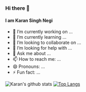 ### Hi there 👋
#### I am Karan Singh Negi

- 🔭 I’m currently working on ...
- 🌱 I’m currently learning ...
- 👯 I’m looking to collaborate on ...
- 🤔 I’m looking for help with ...
- 💬 Ask me about ...
- 📫 How to reach me: ...
- 😄 Pronouns: ...
- ⚡ Fun fact: ...

![Karan's github stats](https://github-readme-stats.vercel.app/api?username=negikaran7&show_icons=true&theme=dark)
[![Top Langs](https://github-readme-stats.vercel.app/api/top-langs/?username=negikaran7&show_icons=true&theme=dark)](https://github.com/anuraghazra/github-readme-stats)